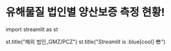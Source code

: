 # 유해물질 법인별 양산보증 측정 현황!
import streamlit as st

st.title("해외 법인_GMZ/PCZ")
st.title("_Streamlit_ is :blue[cool] :sunglasses:")
